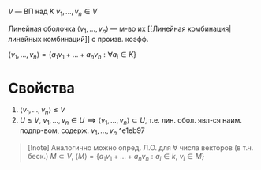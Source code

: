$V$ — ВП над $K$
$v_{1}, \dots, v_{n} \in V$

Линейная оболочка $\langle v_{1},\dots,v_{n} \rangle$ — м-во их [[Линейная комбинация|линейных комбинаций]] с произв. коэфф.

$\langle v_{1},\dots, v_{n} \rangle=\{ a_{1}v_{1}+\dots+a_{n}v_{n}:\forall a_{i} \in K \}$
# Свойства
1. $\langle v_{1}, \dots, v_{n} \rangle\leq V$
2. $U\leq V,\ v_{1}, \dots, v_{n} \in U\implies \langle v_{1}, \dots, v_{n} \rangle \subset U$, т.е. лин. обол. явл-ся наим. подпр-вом, содерж. $v_{1},\dots, v_{n}$ ^e1eb97

>[!note] Аналогично можно опред. Л.О. для $\forall$ числа векторов (в т.ч. беск.)
>$M\subset V,\ \langle M \rangle=\{ a_{1}v_{1}+\dots+a_{n}v_{n}: a_{i} \in k,\ v_{i} \in M \}$

